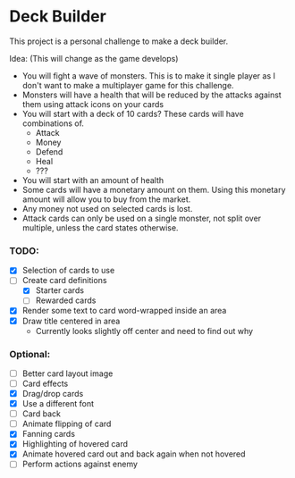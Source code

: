 # Deck Builder

This project is a personal challenge to make a deck builder.

Idea: (This will change as the game develops)
* You will fight a wave of monsters. This is to make it single player as I don't want to make a multiplayer game for this challenge.
* Monsters will have a health that will be reduced by the attacks against them using attack icons on your cards
* You will start with a deck of 10 cards? These cards will have combinations of.
  * Attack
  * Money
  * Defend
  * Heal
  * ???
* You will start with an amount of health
* Some cards will have a monetary amount on them. Using this monetary amount will allow you to buy from the market.
* Any money not used on selected cards is lost.
* Attack cards can only be used on a single monster, not split over multiple, unless the card states otherwise.

### TODO:
- [x] Selection of cards to use
- [ ] Create card definitions
  - [x] Starter cards
  - [ ] Rewarded cards
- [x] Render some text to card word-wrapped inside an area
- [x] Draw title centered in area
  - Currently looks slightly off center and need to find out why

### Optional:
- [ ] Better card layout image
- [ ] Card effects
- [x] Drag/drop cards
- [x] Use a different font
- [ ] Card back
- [ ] Animate flipping of card
- [x] Fanning cards
- [x] Highlighting of hovered card
- [x] Animate hovered card out and back again when not hovered
- [ ] Perform actions against enemy